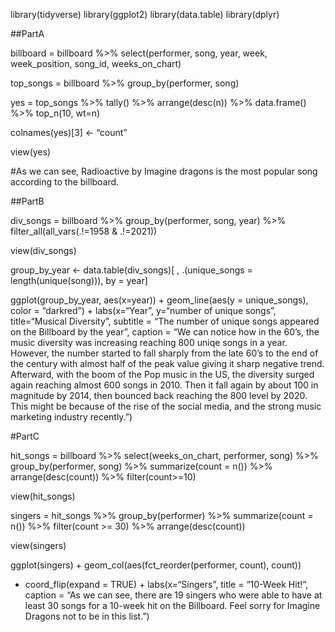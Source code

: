 library(tidyverse) library(ggplot2) library(data.table) library(dplyr)

##PartA

billboard = billboard %>% select(performer, song, year, week,
week\_position, song\_id, weeks\_on\_chart)

top\_songs = billboard %>% group\_by(performer, song)

yes = top\_songs %>% tally() %>% arrange(desc(n)) %>% data.frame() %>%
top\_n(10, wt=n)

colnames(yes)\[3\] &lt;- “count”

view(yes)

#As we can see, Radioactive by Imagine dragons is the most popular song
according to the billboard.

##PartB

div\_songs = billboard %>% group\_by(performer, song, year) %>%
filter\_all(all\_vars(.!=1958 & .!=2021))

view(div\_songs)

group\_by\_year &lt;- data.table(div\_songs)\[ , .(unique\_songs =
length(unique(song))), by = year\]

ggplot(group\_by\_year, aes(x=year)) + geom\_line(aes(y =
unique\_songs), color = “darkred”) + labs(x=“Year”, y=“number of unique
songs”, title=“Musical Diversity”, subtitle = “The number of unique
songs appeared on the Billboard by the year”, caption = “We can notice
how in the 60’s, the music diversity was increasing reaching 800 uniqe
songs in a year. However, the number started to fall sharply from the
late 60’s to the end of the century with almost half of the peak value
giving it sharp negative trend. Afterward, with the boom of the Pop
music in the US, the diversity surged again reaching almost 600 songs in
2010. Then it fall again by about 100 in magnitude by 2014, then bounced
back reaching the 800 level by 2020. This might be because of the rise
of the social media, and the strong music marketing industry recently.”)

#PartC

hit\_songs = billboard %>% select(weeks\_on\_chart, performer, song) %>%
group\_by(performer, song) %>% summarize(count = n()) %>%
arrange(desc(count)) %>% filter(count>=10)

view(hit\_songs)

singers = hit\_songs %>% group\_by(performer) %>% summarize(count = n())
%>% filter(count &gt;= 30) %>% arrange(desc(count))

view(singers)

ggplot(singers) + geom\_col(aes(fct\_reorder(performer, count), count))
+ coord\_flip(expand = TRUE) + labs(x=“Singers”, title = “10-Week Hit!”,
caption = “As we can see, there are 19 singers who were able to have at
least 30 songs for a 10-week hit on the Billboard. Feel sorry for
Imagine Dragons not to be in this list.”)
